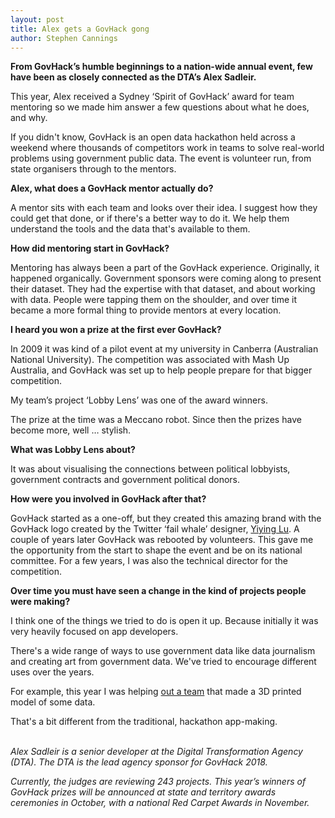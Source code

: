 ```yaml
---
layout: post
title: Alex gets a GovHack gong
author: Stephen Cannings
---
```


<p><strong>From GovHack’s humble beginnings to a nation-wide annual event, few have been as closely connected as the DTA’s Alex Sadleir. &nbsp;</strong></p>
<p>This year, Alex received a Sydney ‘Spirit of GovHack’ award for team mentoring so we made him answer a few questions about what he does, and why. &nbsp;</p>
<p>If you didn't know, GovHack is an open data hackathon held across a weekend where thousands of competitors work in teams to solve real-world problems using government public data. The event is volunteer run, from state organisers through to the mentors.</p>
<p><strong>Alex, what does a GovHack mentor actually do?</strong></p>
<p>A mentor sits with each team and looks over their idea. I suggest how they could get that done, or if there's a better way to do it. We help them understand the tools and the data that's available to them.</p>
<p><strong>How did mentoring start in GovHack?</strong></p>
<p>Mentoring has always been a part of the GovHack experience. Originally, it happened organically. Government sponsors were coming along to present their dataset. They had the expertise with that dataset, and about working with data. People were tapping them on the shoulder, and over time it became a more formal thing to provide mentors at every location.</p>
<p><strong>I heard you won a prize at the first ever GovHack?&nbsp;</strong></p>
<p>In 2009 it was kind of a pilot event at my university in Canberra (Australian National University). The competition was associated with Mash Up Australia, and GovHack was set up to help people prepare for that bigger competition.</p>
<p>My team’s project ‘Lobby Lens’ was one of the award winners.</p>
<p>The prize at the time was a Meccano robot. Since then the prizes have become more, well … stylish.</p>
<p><strong>What was Lobby Lens about?</strong></p>
<p>It was about visualising the connections between political lobbyists, government contracts and government political donors.</p>
<p><strong>How were you involved in GovHack after that?</strong></p>
<p>GovHack started as a one-off, but they created this amazing brand with the GovHack logo created by the Twitter ‘fail whale’ designer, <a href="http://www.yiyinglu.com/sc/logo">Yiying Lu</a>. A couple of years later GovHack was rebooted by volunteers. This gave me the opportunity from the start to shape the event and be on its national committee. For a few years, I was also the technical director for the competition.</p>
<p><strong>Over time you must have seen a change in the kind of projects people were making?</strong></p>
<p>I think one of the things we tried to do is open it up. Because initially it was very heavily focused on app developers.&nbsp;</p>
<p>There's a wide range of ways to use government data like data journalism and creating art from government data. We've tried to encourage different uses over the years.</p>
<p>For example, this year I was helping <a href="https://2018.hackerspace.govhack.org/projects/placeholder_94">out a team</a> that made a 3D printed model of some data.</p>
<p>That's a bit different from the traditional, hackathon app-making.</p>
<p><br><em>Alex Sadleir is a senior developer at the Digital Transformation Agency (DTA). The DTA is the lead agency sponsor for GovHack 2018.</em></p>
<p><em>Currently, the judges are reviewing 243 projects. This year’s winners of GovHack prizes will be announced at state and territory awards ceremonies in October, with a national Red Carpet Awards in November.&nbsp;</em><br>&nbsp;</p>
